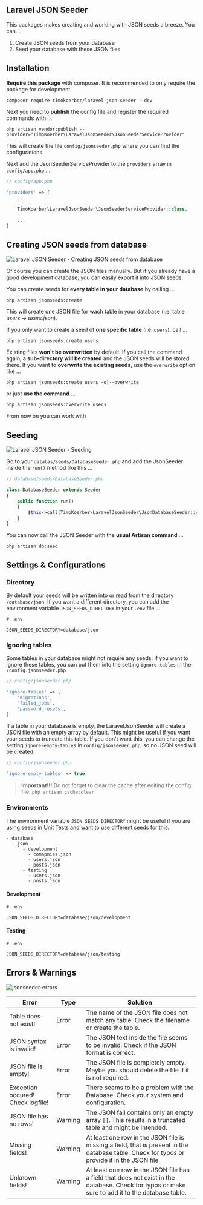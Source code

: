 ## Laravel JSON Seeder

This packages makes creating and working with JSON seeds a breeze. You can...
1. Create JSON seeds from your database
2. Seed your database with these JSON files

## Installation

**Require this package** with composer. It is recommended to only require the package for development.

```shell
composer require timokoerber/laravel-json-seeder --dev
```

Next you need to **publish** the config file and register the required commands with ...   

```shell
php artisan vendor:publish --provider="TimoKoerber\LaravelJsonSeeder\JsonSeederServiceProvider"
```

This will create the file `config/jsonseeder.php` where you can find the configurations.

Next add the JsonSeederServiceProvider to the `providers` array in `config/app.php` ...   

```php
// config/app.php

'providers' => [
    ...
    
    TimoKoerber\LaravelJsonSeeder\JsonSeederServiceProvider::class,
    
    ...
]
```

## Creating JSON seeds from database
![Laravel JSON Seeder - Creating JSON seeds from database](https://user-images.githubusercontent.com/65356688/86143845-3ceadc00-baf5-11ea-956f-d707b88d148c.gif)

Of course you can create the JSON files manually. But if you already have a good development database, you can easily export it into JSON seeds. 

You can create seeds for **every table in your database** by calling ...

```shell
php artisan jsonseeds:create
```
This will create one JSON file for wach table in your database (i.e. table *users* -> *users.json*). 

If you only want to create a seed of **one specific table** (i.e. `users`), call ...

```shell
php artisan jsonseeds:create users
```

Existing files **won't be overwritten** by default. If you call the command again, a **sub-directory will be created** and the JSON seeds will be stored there. 
If you want to **overwrite the existing seeds**, use the `overwrite` option like ...

```shell
php artisan jsonseeds:create users -o|--overwrite
```

or just **use the command** ...

```shell
php artisan jsonseeds:overwrite users
```

From now on you can work with

## Seeding

![Laravel JSON Seeder - Seeding](https://user-images.githubusercontent.com/65356688/86143769-23e22b00-baf5-11ea-90e6-0631a41d81c4.gif)

Go to your `databas/seeds/DatabaseSeeder.php` and add the JsonSeeder inside the `run()` method like this ...

```php
// database/seeds/DatabaseSeeder.php

class DatabaseSeeder extends Seeder
{
    public function run()
    {
        $this->call(TimoKoerber\LaravelJsonSeeder\JsonDatabaseSeeder::class);
    }
}
```

You can now call the JSON Seeder with the **usual Artisan command** ...

```shell
php artisan db:seed
```

## Settings & Configurations

### Directory

By default your seeds will be written into or read from the directory `/database/json`. If you want a different directory, you can add the environment variable 
`JSON_SEEDS_DIRECTORY` in your `.env` file ...

```
# .env

JSON_SEEDS_DIRECTORY=database/json
```

### Ignoring tables

Some tables in your database might not require any seeds. 
If you want to ignore these tables, you can put them into the setting `ignore-tables` in the `/config.jsonseeder.php`

```php
// config/jsonseeder.php

'ignore-tables' => [
    'migrations',
    'failed_jobs',
    'password_resets',
]
```

If a table in your database is empty, the LaravelJsonSeeder will create a JSON file with an empty array by default. This might be useful if you want your seeds to truncate this table.
If you don't want this, you can change the setting `ignore-empty-tables` in `config/jsonseeder.php`, so no JSON seed will be created.

```php
// config/jsonseeder.php

'ignore-empty-tables' => true
```

> **Important!!!** Do not forget to clear the cache after editing the config file: `php artisan cache:clear`

### Environments

The environment variable `JSON_SEEDS_DIRECTORY` might be useful if you are using seeds in Unit Tests and want to use different seeds for this. 

```
- database
  - json
      - development
        - comapnies.json
        - users.json 
        - posts.json
      - testing
        - users.json
        - posts.json
```
#### Development
```
# .env

JSON_SEEDS_DIRECTORY=database/json/development
```
#### Testing
```
# .env

JSON_SEEDS_DIRECTORY=database/json/testing
```

## Errors & Warnings

![jsonseeder-errors](https://user-images.githubusercontent.com/65356688/86142165-2e9bc080-baf3-11ea-99b8-9bef46cd61f2.gif)


| Error | Type | Solution |
| ------| -----| -------- |
| Table does not exist! | Error | The name of the JSON file does not match any table. Check the filename or create the table. |
| JSON syntax is invalid! | Error | The JSON text inside the file seems to be invalid. Check if the JSON format is correct.|
| JSON file is empty! | Error | The JSON file is completely empty. Maybe you should delete the file if it is not required.|
| Exception occured! Check logfile! | Error | There seems to be a problem with the Database. Check your system and configuration. |
| JSON file has no rows! | Warning | The JSON fail contains only an empty array `[]`. This results in a truncated table and might be intended. |
| Missing fields! | Warning | At least one row in the JSON file is missing a field, that is present in the database table. Check for typos or provide it in the JSON file. |
| Unknown fields! | Warning | At least one row in the JSON file has a field that does not exist in the database. Check for typos or make sure to add it to the database table. |
